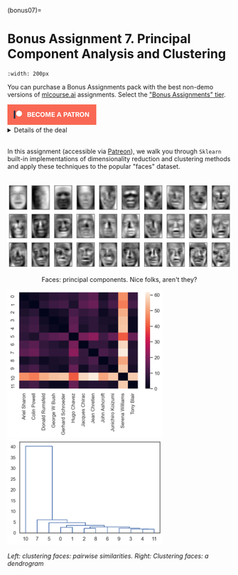 (bonus07)=

# Bonus Assignment 7. Principal Component Analysis and Clustering

```{figure} /_static/img/topic7-teaser.jpg
:width: 200px
```

You can purchase a Bonus Assignments pack with the best non-demo versions of [mlcourse.ai](https://mlcourse.ai/) assignments. Select the ["Bonus Assignments" tier](https://www.patreon.com/ods_mlcourse).

<div class="row">
  <div class="col-md-8" markdown="1">
      <a href="https://www.patreon.com/ods_mlcourse">
         <img src="../../_static/img/become_a_patron.png">
      </a>
  </div>
  <div class="col-md-4" markdown="1">
  <details>
      <summary>Details of the deal</summary>

	mlcourse.ai is still in self-paced mode but we offer you Bonus Assignments with solutions for a contribution of $17/month. The idea is that you pay for ~1-5 months while studying the course materials, but a single contribution is still fine and opens your access to the bonus pack.

	Note: the first payment is charged at the moment of joining the Tier Patreon, and the next payment is charged on the 1st day of the next month, thus it's better to purchase the pack in the 1st half of the month.

	mlcourse.ai is never supposed to go fully monetized (it's created in the wonderful open ODS.ai community and will remain open and free) but it'd help to cover some operational costs, and Yury also put in quite some effort into assembling all the best assignments into one pack. Please note that unlike the rest of the course content, Bonus Assignments are copyrighted. Informally, Yury's fine if you share the pack with 2-3 friends but public sharing of the Bonus Assignments pack is prohibited.
</details>

</div>
</div><br>

In this assignment (accessible via [Patreon](https://www.patreon.com/ods_mlcourse)), we walk you through `Sklearn` built-in implementations of dimensionality reduction and clustering methods and apply these techniques to the popular "faces" dataset.

<br>
<div align="center">
<img src='../../_static/img/assignment7_teaser_pca_faces.png'>  
<p style="text-align:center;">Faces: principal components. Nice folks, aren't they?</p>
</div>

<p float="left">
  <img src="../../_static/img/assignment7_teaser_clustering_faces1.png" width="350" />
  <img src="../../_static/img/assignment7_teaser_clustering_faces2.png" width="350" />
</p>

_Left: clustering faces: pairwise similarities. Right: Clustering faces: a dendrogram_
